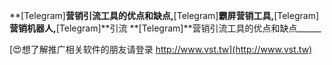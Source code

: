 **[Telegram]**营销引流工具的优点和缺点,**[Telegram]**霸屏营销工具,**[Telegram]**营销机器人,**[Telegram]**引流
**[Telegram]**营销引流工具的优点和缺点______

[😍想了解推广相关软件的朋友请登录 http://www.vst.tw](http://www.vst.tw)



